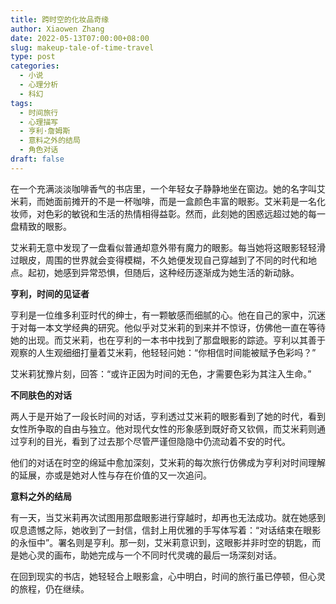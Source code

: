 ```yaml
---
title: 跨时空的化妆品奇缘
author: Xiaowen Zhang
date: 2022-05-13T07:00:00+08:00
slug: makeup-tale-of-time-travel
type: post
categories:
  - 小说
  - 心理分析
  - 科幻
tags:
  - 时间旅行
  - 心理描写
  - 亨利·詹姆斯
  - 意料之外的结局
  - 角色对话
draft: false
---
```


在一个充满淡淡咖啡香气的书店里，一个年轻女子静静地坐在窗边。她的名字叫艾米莉，而她面前摊开的不是一杯咖啡，而是一盒颜色丰富的眼影。艾米莉是一名化妆师，对色彩的敏锐和生活的热情相得益彰。然而，此刻她的困惑远超过她的每一盘精致的眼影。

艾米莉无意中发现了一盘看似普通却意外带有魔力的眼影。每当她将这眼影轻轻滑过眼皮，周围的世界就会变得模糊，不久她便发现自己穿越到了不同的时代和地点。起初，她感到异常恐惧，但随后，这种经历逐渐成为她生活的新动脉。

**亨利，时间的见证者**

亨利是一位维多利亚时代的绅士，有一颗敏感而细腻的心。他在自己的家中，沉迷于对每一本文学经典的研究。他似乎对艾米莉的到来并不惊讶，仿佛他一直在等待她的出现。而艾米莉，也在亨利的一本书中找到了那盘眼影的踪迹。亨利以其善于观察的人生观细细打量着艾米莉，他轻轻问她：“你相信时间能被赋予色彩吗？”

艾米莉犹豫片刻，回答：“或许正因为时间的无色，才需要色彩为其注入生命。”

**不同肤色的对话**

两人于是开始了一段长时间的对话，亨利透过艾米莉的眼影看到了她的时代，看到女性所争取的自由与独立。他对现代女性的形象感到既好奇又钦佩，而艾米莉则通过亨利的目光，看到了过去那个尽管严谨但隐隐中仍流动着不安的时代。

他们的对话在时空的绵延中愈加深刻，艾米莉的每次旅行仿佛成为亨利对时间理解的延展，亦或是她对人性与存在价值的又一次追问。

**意料之外的结局**

有一天，当艾米莉再次试图用那盘眼影进行穿越时，却再也无法成功。就在她感到叹息遗憾之际，她收到了一封信，信封上用优雅的手写体写着：“对话结束在眼影的永恒中”。署名则是亨利。那一刻，艾米莉意识到，这眼影并非时空的钥匙，而是她心灵的画布，助她完成与一个不同时代灵魂的最后一场深刻对话。

在回到现实的书店，她轻轻合上眼影盒，心中明白，时间的旅行虽已停顿，但心灵的旅程，仍在继续。